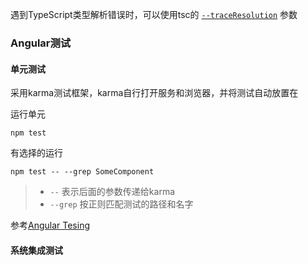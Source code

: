 


遇到TypeScript类型解析错误时，可以使用tsc的
[```--traceResolution```](https://www.typescriptlang.org/docs/handbook/module-resolution.html)
参数


### Angular测试

#### 单元测试
采用karma测试框架，karma自行打开服务和浏览器，并将测试自动放置在


运行单元
```
npm test
```

有选择的运行
```
npm test -- --grep SomeComponent
```
> * ```--``` 表示后面的参数传递给karma
> * ```--grep``` 按正则匹配测试的路径和名字




 参考[Angular Tesing](https://angular.io/docs/ts/latest/guide/testing.html)

#### 系统集成测试
